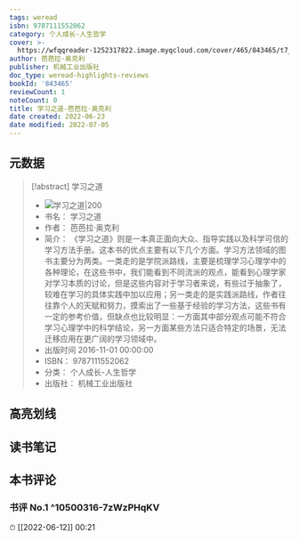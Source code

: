 ```yaml
---
tags: weread
isbn: 9787111552062
category: 个人成长-人生哲学
cover: >-
  https://wfqqreader-1252317822.image.myqcloud.com/cover/465/843465/t7_843465.jpg
author: 芭芭拉·奥克利
publisher: 机械工业出版社
doc_type: weread-highlights-reviews
bookId: '843465'
reviewCount: 1
noteCount: 0
title: 学习之道-芭芭拉·奥克利
date created: 2022-06-23
date modified: 2022-07-05
---
```


## 元数据

> [!abstract] 学习之道
> - ![ 学习之道|200](https://wfqqreader-1252317822.image.myqcloud.com/cover/465/843465/t7_843465.jpg)
> - 书名： 学习之道
> - 作者： 芭芭拉·奥克利
> - 简介： 《学习之道》则是一本真正面向大众、指导实践以及科学可信的学习方法手册。这本书的优点主要有以下几个方面。学习方法领域的图书主要分为两类。一类走的是学院派路线，主要是梳理学习心理学中的各种理论，在这些书中，我们能看到不同流派的观点，能看到心理学家对学习本质的讨论，但是这些内容对于学习者来说，有些过于抽象了，较难在学习的具体实践中加以应用；另一类走的是实践派路线，作者往往靠个人的天赋和努力，摸索出了一些基于经验的学习方法，这些书有一定的参考价值，但缺点也比较明显：一方面其中部分观点可能不符合学习心理学中的科学结论，另一方面某些方法只适合特定的场景，无法迁移应用在更广阔的学习领域中。
> - 出版时间 2016-11-01 00:00:00
> - ISBN： 9787111552062
> - 分类： 个人成长-人生哲学
> - 出版社： 机械工业出版社

## 高亮划线

## 读书笔记

## 本书评论

### 书评 No.1 ^10500316-7zWzPHqKV

⏱ [[2022-06-12]] 00:21

